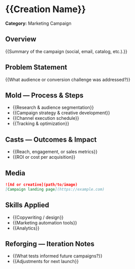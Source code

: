 # {{Creation Name}}

**Category:** Marketing Campaign

## Overview
{{Summary of the campaign (social, email, catalog, etc.).}}

## Problem Statement
{{What audience or conversion challenge was addressed?}}

## Mold — Process & Steps
- {{Research & audience segmentation}}
- {{Campaign strategy & creative development}}
- {{Channel execution schedule}}
- {{Tracking & optimization}}

## Casts — Outcomes & Impact
- {{Reach, engagement, or sales metrics}}
- {{ROI or cost per acquisition}}

## Media
```markdown
![Ad or creative](path/to/image)
[Campaign landing page](https://example.com)
```

## Skills Applied
- {{Copywriting / design}}
- {{Marketing automation tools}}
- {{Analytics}}

## Reforging — Iteration Notes
- {{What tests informed future campaigns?}}
- {{Adjustments for next launch}}
